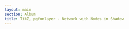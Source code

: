 ```yaml
---
layout: main
section: Album 
title: TikZ, pgfonlayer - Network with Nodes in Shadow 
---
```


```latex
```

